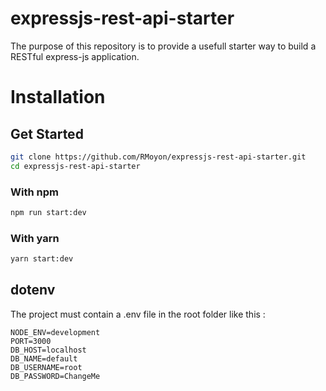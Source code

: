 # expressjs-rest-api-starter
The purpose of this repository is to provide a usefull starter way to build a RESTful express-js application.  

# Installation
## Get Started
```sh
git clone https://github.com/RMoyon/expressjs-rest-api-starter.git
cd expressjs-rest-api-starter
```

### With npm  
```sh
npm run start:dev
```  

### With yarn
```sh
yarn start:dev
```  

## dotenv

The project must contain a .env file in the root folder like this :  

```text
NODE_ENV=development
PORT=3000
DB_HOST=localhost
DB_NAME=default
DB_USERNAME=root
DB_PASSWORD=ChangeMe
```  
